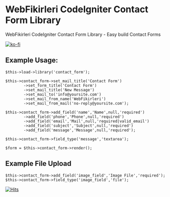 WebFikirleri CodeIgniter Contact Form Library
===================================

WebFikirleri CodeIgniter Contact Form Library - Easy build Contact Forms

[![ko-fi](https://ko-fi.com/img/githubbutton_sm.svg)](https://ko-fi.com/Z8Z2LXJ6H)

## Example Usage:

    $this->load->library('contact_form');

    $this->contact_form->set_mail_title('Contact Form')
            ->set_form_title('Contact Form')
            ->set_mail_title('New Message')
            ->set_mail_to('info@yoursite.com')
            ->set_mail_from_name('WebFikirleri')
            ->set_mail_from_mail('no-reply@yoursite.com');

    $this->contact_form->add_field('name','Name',null,'required')
            ->add_field('phone','Phone',null,'required')
            ->add_field('email','Mail',null,'required|valid_email')
            ->add_field('subject','Subject',null,'required')
            ->add_field('message','Message',null,'required');

    $this->contact_form->field_type('message','textarea');

    $form = $this->contact_form->render();

## Example File Upload

    $this->contact_form->add_field('image_field','Image File','required');
    $this->contact_form->field_type('image_field','file');

[![Hits](https://hits.seeyoufarm.com/api/count/incr/badge.svg?url=https%3A%2F%2Fgithub.com%2FWebFikirleri%2FWF-CodeIgniter-Contact-Form-Library&count_bg=%233D8FC8&title_bg=%23555555&icon=microsoftacademic.svg&icon_color=%23E7E7E7&title=VISITS&edge_flat=true)](https://hits.seeyoufarm.com)
